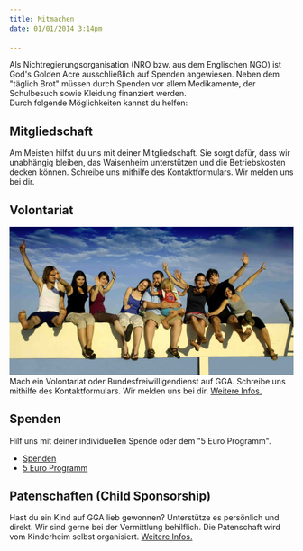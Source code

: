 ```yaml
---
title: Mitmachen
date: 01/01/2014 3:14pm

---
```


Als Nichtregierungsorganisation (NRO bzw. aus dem Englischen NGO) ist God's Golden Acre ausschließlich auf Spenden angewiesen. Neben dem "täglich Brot" müssen durch Spenden vor allem Medikamente, der Schulbesuch sowie Kleidung finanziert werden.  
Durch folgende Möglichkeiten kannst du helfen:

## Mitgliedschaft
Am Meisten hilfst du uns mit deiner Mitgliedschaft. Sie sorgt dafür, dass wir unabhängig bleiben, das Waisenheim unterstützen und die Betriebskosten decken können.
Schreibe uns mithilfe des Kontaktformulars. Wir melden uns bei dir.

## Volontariat
![Volunteers auf GGA](../images/volunteers-gga.jpg)  
Mach ein Volontariat oder Bundesfreiwilligendienst auf GGA. 
Schreibe uns mithilfe des Kontaktformulars. Wir melden uns bei dir.
[Weitere Infos.](http://godsgoldenacre.org/volunteering.html "God's Golden Acre Volunteering")

## Spenden

Hilf uns mit deiner individuellen Spende oder dem "5 Euro Programm".  
+ [Spenden](/impressum "Individuelle Spende")
+ [5 Euro Programm](http://godsgoldenacre.org/donate-now.html "God's Golden Acre Good Samaritan Fund")

## Patenschaften (Child Sponsorship)

Hast du ein Kind auf GGA lieb gewonnen? Unterstütze es persönlich und direkt. Wir sind gerne bei der Vermittlung behilflich. Die Patenschaft wird vom Kinderheim selbst organisiert. [Weitere Infos.](http://godsgoldenacre.org/childsponsorship.html "God's Golden Acre Childsponsorship")